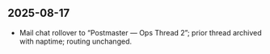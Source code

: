 ## 2025-08-17
- Mail chat rollover to “Postmaster — Ops Thread 2”; prior thread archived with naptime; routing unchanged.
